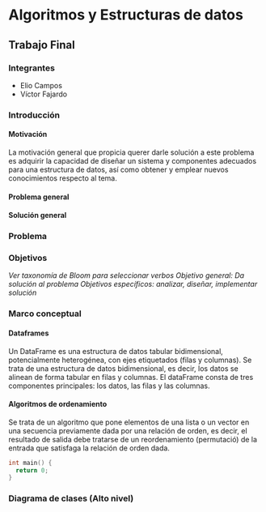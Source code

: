 Algoritmos y Estructuras de datos
=================================
Trabajo Final
-------------
### Integrantes
* Elio Campos
* Víctor Fajardo
### Introducción
#### Motivación
La motivación general que propicia querer darle solución a este problema es adquirir la capacidad de diseñar un sistema y componentes adecuados para una estructura de datos, así como obtener y emplear nuevos conocimientos respecto al tema.
#### Problema general

#### Solución general

### Problema

### Objetivos
_Ver taxonomía de Bloom para seleccionar verbos_
_Objetivo general: Da solución al problema_
_Objetivos específicos: analizar, diseñar, implementar solución_
### Marco conceptual
#### Dataframes
Un DataFrame es una estructura de datos tabular bidimensional, potencialmente heterogénea, con ejes etiquetados (filas y columnas). Se trata de una estructura de datos bidimensional, es decir, los datos se alinean de forma tabular en filas y columnas. El dataFrame consta de tres componentes principales: los datos, las filas y las columnas.
#### Algoritmos de ordenamiento
Se trata de un algoritmo que pone elementos de una lista o un vector en una secuencia previamente dada por una relación de orden, es decir, el resultado de salida debe tratarse de un reordenamiento (permutació) de la entrada que satisfaga la relación de orden dada. 
``` c++
int main() {
  return 0;
}
```

### Diagrama de clases (Alto nivel)

